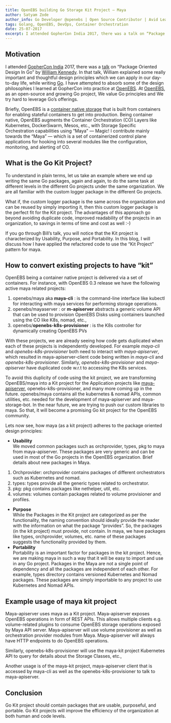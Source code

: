 ```yaml
---
title: OpenEBS building Go Storage Kit Project — Maya
author: Satyam Zode
author_info: Go Developer @openebs | Open Source Contributor | Avid Learner
tags: Golang, OpenEBS, DevOps, Container Orchestration
date: 25-07-2017
excerpt: I attended GopherCon India 2017, there was a talk on “Package Oriented Design In Go” by William Kennedy. In that talk, William explained some really important and thoughtful design principles which we can apply in our day-to-day life, while writing Go.
---
```


## Motivation

I attended [GopherCon India](http://www.gophercon.in/) 2017, there was a [talk](https://youtu.be/spKM5CyBwJA?list=PLFjrjdmBd0CoclkJ_JdBET5fzz4u0SELZ) on “Package Oriented Design In Go” by [William Kennedy](https://twitter.com/goinggodotnet). In that talk, William explained some really important and thoughtful design principles which we can apply in our day-to-day life, while writing [Go](https://golang.org/project/). I have attempted to absorb some of the design philosophies I learned at GopherCon into practice at [OpenEBS](https://github.com/openebs). At [OpenEBS](https://github.com/openebs), as an open-source and growing Go project, We value Go principles and We try hard to leverage Go’s offerings.

Briefly, OpenEBS is a [container native storage](https://blog.openebs.io/cloud-native-storage-vs-marketers-doing-cloud-washing-c936089c2b58) that is built from containers for enabling stateful containers to get into production. Being container native, OpenEBS augments the Container Orchestration (CO) Layers like Kubernetes, DockerSwarm, Mesos, etc., with Storage Specific Orchestration capabilities using “Maya” — Magic! I contribute mainly towards the “Maya” — which is a set of containerized control plane applications for hooking into several modules like the configuration, monitoring, and alerting of CO.

## What is the Go Kit Project?

To understand in plain terms, let us take an example where we end up writing the same Go packages, again and again, to do the same task at different levels in the different Go projects under the same organization. We are all familiar with the custom logger package in the different Go projects.

What if, the custom logger package is the same across the organization and can be reused by simply importing it, then this custom logger package is the perfect fit for the Kit project. The advantages of this approach go beyond avoiding duplicate code, improved readability of the projects in an organization, to savings in terms of time and cost as well :-)

If you go through Bill’s talk, you will notice that the Kit project is characterized by Usability, Purpose, and Portability. In this blog, I will discuss how I have applied the refactored code to use the “Kit Project” pattern for maya.

## How to convert existing projects to have “kit”

OpenEBS being a container native project is delivered via a set of containers. For instance, with OpenEBS 0.3 release we have the following active maya related projects:

1. openebs/maya aka ****maya-cli**** : is the command-line interface like kubectl for interacting with maya services for performing storage operations.
2. openebs/mayaserver : or ****m-apiserver**** abstracts a generic volume API that can be used to provision OpenEBS Disks using containers launched using the CO like K8s, nomad, etc.,
3. openebs/****openebs-k8s-provisioner**** : is the K8s controller for dynamically creating OpenEBS PVs

With these projects, we are already seeing how code gets duplicated when each of these projects is independently developed. For example *maya-cli* and *openebs-k8s-provisioner* both need to interact with *maya-apiserver*, which resulted in maya-apiserver-client code being written in *maya-cli* and *openebs-k8s-provisioner*. Similarly, *openebs-k8s-provisioner* and *maya-apiserver* have duplicated code w.r.t to accessing the K8s services.

To avoid this duplicity of code using the kit project, we are transforming OpenEBS/maya into a Kit project for the Application projects like [maya-apiserver](https://github.com/openebs/mayaserver), openebs-k8s-provisioner, and many more coming up in the future. openebs/maya contains all the kubernetes & nomad APIs, common utilities, etc. needed for the development of maya-apiserver and maya-storage-bot. In the near future, we are trying to push our custom libraries to maya. So that, it will become a promising Go kit project for the OpenEBS community.

Lets now see, how maya (as a kit project) adheres to the package oriented design principles:

- ****Usability****  
We moved common packages such as orchprovider, types, pkg to maya from maya-apiserver. These packages are very generic and can be used in most of the Go projects in the OpenEBS organization. Brief details about new packages in Maya.
1. Orchprovider: orchprovider contains packages of different orchestrators such as Kubernetes and nomad.
2. types: types provide all the generic types related to orchestrator.
3. pkg: pkg contains packages like nethelper, util, etc.
4. volumes: volumes contain packages related to volume provisioner and profiles.
- ****Purpose****  
While the Packages in the Kit project are categorized as per the functionality, the naming convention should ideally provide the reader with the information on what the package “provides”. So, the packages (in the kit project) must provide, not contain. In maya, we have packages like types, orchprovider, volumes, etc. name of these packages suggests the functionality provided by them.
- ****Portability****  
Portability is an important factor for packages in the kit project. Hence, we are making maya in such a way that it will be easy to import and use in any Go project. Packages in the Maya are not a single point of dependency and all the packages are independent of each other. For example, types directory contains versioned Kubernetes and Nomad packages. These packages are simply importable to any project to use Kubernetes and Nomad APIs.

## Example usage of maya kit project

Maya-apiserver uses maya as a Kit project. Maya-apiserver exposes OpenEBS operations in form of REST APIs. This allows multiple clients e.g. volume-related plugins to consume OpenEBS storage operations exposed by Maya API server. Maya-apiserver will use volume provisioner as well as orchestration provider modules from Maya. Maya-apiserver will always have HTTP endpoints to do OpenEBS operations.

Similarly, openebs-k8s-provisioner will use the maya-kit project Kubernetes API to query for details about the Storage Classes, etc.,

Another usage is of the maya-kit project, maya-apiserver client that is accessed by maya-cli as well as the openebs-k8s-provisioner to talk to maya-apiserver.

## Conclusion

Go Kit project should contain packages that are usable, purposeful, and portable. Go Kit projects will improve the efficiency of the organization at both human and code levels.
